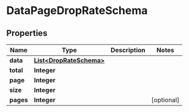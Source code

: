 

# DataPageDropRateSchema


## Properties

| Name | Type | Description | Notes |
|------------ | ------------- | ------------- | -------------|
|**data** | [**List&lt;DropRateSchema&gt;**](DropRateSchema.md) |  |  |
|**total** | **Integer** |  |  |
|**page** | **Integer** |  |  |
|**size** | **Integer** |  |  |
|**pages** | **Integer** |  |  [optional] |



